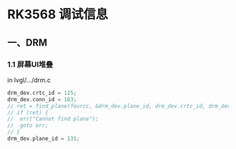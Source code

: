 # RK3568 调试信息

## 一、DRM

### 1.1 屏幕UI堆叠

in lvgl/.../drm.c

```c
drm_dev.crtc_id = 115;
drm_dev.conn_id = 163;
// ret = find_plane(fourcc, &drm_dev.plane_id, drm_dev.crtc_id, drm_dev.crtc_idx);
// if (ret) {
// 	err("Cannot find plane");
// 	goto err;
// }
drm_dev.plane_id = 131;
```
